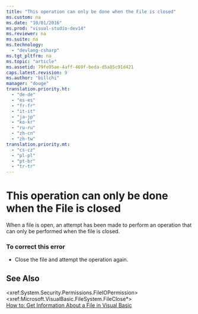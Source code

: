```yaml
---
title: "This operation can only be done when the File is closed"
ms.custom: na
ms.date: "10/01/2016"
ms.prod: "visual-studio-dev14"
ms.reviewer: na
ms.suite: na
ms.technology: 
  - "devlang-csharp"
ms.tgt_pltfrm: na
ms.topic: "article"
ms.assetid: 79fe95ae-4aff-469f-beda-d5a85c91d421
caps.latest.revision: 9
ms.author: "billchi"
manager: "douge"
translation.priority.ht: 
  - "de-de"
  - "es-es"
  - "fr-fr"
  - "it-it"
  - "ja-jp"
  - "ko-kr"
  - "ru-ru"
  - "zh-cn"
  - "zh-tw"
translation.priority.mt: 
  - "cs-cz"
  - "pl-pl"
  - "pt-br"
  - "tr-tr"
---
```

# This operation can only be done when the File is closed
When a file is open, an attempt has been made to perform an operation that can only be performed when the file is closed.  
  
### To correct this error  
  
-   Close the file and attempt the operation again.  
  
## See Also  
 \<xref:System.Security.Permissions.FileIOPermission>   
 \<xref:Microsoft.VisualBasic.FileSystem.FileClose*>   
 [How to: Get Information About a File in Visual Basic](assetId:///ca0720ec-f40e-4c11-9748-0ce1685c78f0)